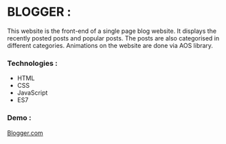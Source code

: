 # BLOGGER :

This website is the front-end of a single page blog website. It displays the recently posted posts and popular posts. The posts are also categorised in different categories. Animations on the website are done via AOS library. 

### Technologies : 

* HTML
* CSS
* JavaScript
* ES7

### Demo : 

[Blogger.com](https://tanishk2298.github.io/blogger/)
